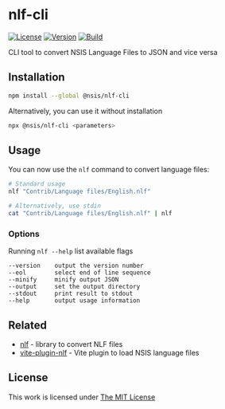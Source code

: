 # nlf-cli

[![License](https://img.shields.io/github/license/idleberg/node-nlf-cli?color=blue&style=for-the-badge)](https://github.com/idleberg/node-nlf-cli/blob/main/LICENSE)
[![Version](https://img.shields.io/npm/v/@nsis/nlf-cli?style=for-the-badge)](https://www.npmjs.org/package/@nsis/nlf-cli)
[![Build](https://img.shields.io/github/actions/workflow/status/idleberg/node-nlf-cli/default.yml?style=for-the-badge)](https://github.com/idleberg/node-nlf-cli/actions)

CLI tool to convert NSIS Language Files to JSON and vice versa

## Installation

```sh
npm install --global @nsis/nlf-cli
```

Alternatively, you can use it without installation

```sh
npx @nsis/nlf-cli <parameters>
```

## Usage

You can now use the `nlf` command to convert language files:

```sh
# Standard usage
nlf "Contrib/Language files/English.nlf"

# Alternatively, use stdin
cat "Contrib/Language files/English.nlf" | nlf
```

### Options

Running `nlf --help` list available flags

```
--version    output the version number
--eol        select end of line sequence
--minify     minify output JSON
--output     set the output directory
--stdout     print result to stdout
--help       output usage information
```

## Related

- [nlf](https://www.npmjs.org/package/@nsis/nlf) - library to convert NLF files
- [vite-plugin-nlf](https://www.npmjs.org/package/@nsis/vite-plugin-nlf) - Vite plugin to load NSIS language files

## License

This work is licensed under [The MIT License](https://opensource.org/licenses/MIT)
